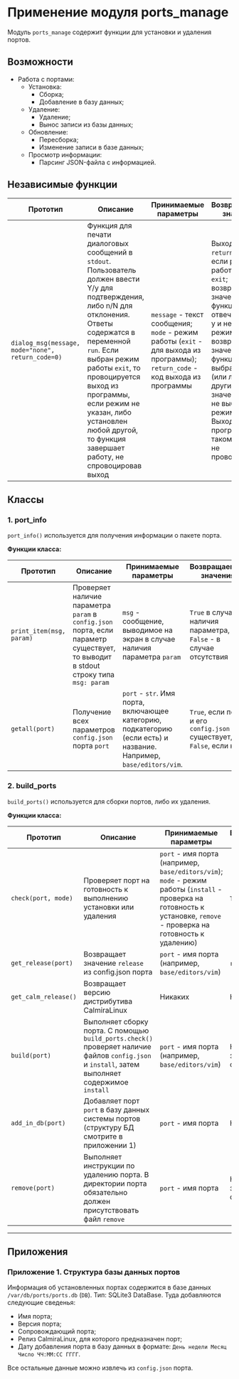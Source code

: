 # Применение модуля ports_manage

Модуль `ports_manage` содержит функции для установки и удаления портов.

## Возможности

* Работа с портами:
    * Установка:
        * Сборка;
        * Добавление в базу данных;
    * Удаление:
        * Удаление;
        * Вынос записи из базы данных;
    * Обновление:
        * Пересборка;
        * Изменение записи в базе данных;
    * Просмотр информации:
        * Парсинг JSON-файла с информацией.

## Независимые функции

| Прототип | Описание | Принимаемые параметры | Возвращаемые значения |
|----------|----------|-----------------------|-----------------------|
| `dialog_msg(message, mode="none", return_code=0)` | Функция для печати диалоговых сообщений в `stdout`. Пользователь должен ввести Y/y для подтверждения, либо n/N для отклонения. Ответы содержатся в переменной `run`. Если выбран режим работы `exit`, то провоцируется выход из программы, если режим не указан, либо установлен любой другой, то функция завершает работу, не спровоцировав выход | `message` - текст сообщения; `mode` - режим работы (`exit` - для выхода из программы); `return_code` - код выхода из программы | Выход с кодом `return_code`, если режим работы (`mode`) = `exit`; возвращение значения `True` функции, если отвечено Y или y и не выбран режим `exit`, возвращение значения `False` функции, если выбрано N/n (или любые другие значения `run`) и не выбран режим `exit`. Выход из программы, в таком случае, не провоцируется |

## Классы

### 1. port_info

`port_info()` используется для получения информации о пакете порта.

**Функции класса:**

| Прототип | Описание | Принимаемые параметры | Возвращаемые значения |
|----------|----------|-----------------------|-----------------------|
| `print_item(msg, param)` | Проверяет наличие параметра `param` в `config.json` порта, если параметр существует, то выводит в stdout строку типа `msg: param` | `msg` - сообщение, выводимое на экран в случае наличия параметра `param` | `True` в случае наличия параметра, `False` - в случае отсутствия |
| `getall(port)` | Получение всех параметров `config.json` порта `port` | `port` - `str`. Имя порта, включающее категорию, подкатегорию (если есть) и название. Например, `base/editors/vim`. | `True`, если порт и его `config.json` существует, `False`, если нет |

### 2. build_ports

`build_ports()` используется для сборки портов, либо их удаления.

**Функции класса:**

| Прототип | Описание | Принимаемые параметры | Возвращаемые значения |
|----------|----------|-----------------------|-----------------------|
| `check(port, mode)` | Проверяет порт на готовность к выполнению установки или удаления | `port` - имя порта (например, `base/editors/vim`); `mode` - режим работы (`install` - проверка на готовность к установке, `remove` - проверка на готовность к удалению) | `True`/`False` |
| `get_release(port)` | Возвращает значение `release` из config.json порта | `port` - имя порта (например, `base/editors/vim`) | `relese` - str |
| `get_calm_release()` | Возвращает версию дистрибутива CalmiraLinux | Никаких | Никаких |
| `build(port)` | Выполняет сборку порта. С помощью `build_ports.check()` проверяет наличие файлов `config.json` и `install`, затем выполняет содержимое `install` | `port` - имя порта (например, `base/editors/vim`) | Код завершения скрипта `install` |
| `add_in_db(port)` | Добавляет порт `port` в базу данных системы портов (структуру БД смотрите в приложении 1) | `port` - имя порта | Никаких |
| `remove(port)` | Выполняет инструкции по удалению порта. В директории порта обязательно должен присутствовать файл `remove` | `port` - имя порта | Код завершения скрипта `remove` |

***

## Приложения

### Приложение 1. Структура базы данных портов

Информация об установленных портах содержится в базе данных `/var/db/ports/ports.db` (`DB`). Тип: SQLite3 DataBase. Туда добавляются следующие сведенья:

- Имя порта;
- Версия порта;
- Сопровождающий порта;
- Релиз CalmiraLinux, для которого предназначен порт;
- Дату добавления порта в базу данных в формате: `День недели Месяц Число ЧЧ:ММ:СС ГГГГ`.

Все остальные данные можно извлечь из `config.json` порта.
